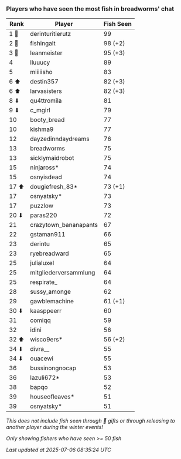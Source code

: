 ### Players who have seen the most fish in breadworms' chat
| Rank | Player | Fish Seen |
|------|--------|-----------|
| 1 🥇  | derinturitierutz  | 99 |
| 2 🥈  | fishingalt  | 98 (+2) |
| 3 🥉  | leanmeister  | 95 (+3) |
| 4  | lluuucy  | 89 |
| 5  | miiiiisho  | 83 |
| 6 ⬆ | destin357  | 82 (+3) |
| 6 ⬆ | larvasisters  | 82 (+3) |
| 8 ⬇ | qu4ttromila  | 81 |
| 9 ⬇ | c_mgirl  | 79 |
| 10  | booty_bread  | 77 |
| 10  | kishma9  | 77 |
| 12  | dayzedinndaydreams  | 76 |
| 13  | breadworms  | 75 |
| 13  | sicklymaidrobot  | 75 |
| 15  | ninjaross*  | 74 |
| 15  | osnyisdead  | 74 |
| 17 ⬆ | dougiefresh_83*  | 73 (+1) |
| 17  | osnyatsky*  | 73 |
| 17  | puzzlow  | 73 |
| 20 ⬇ | paras220  | 72 |
| 21  | crazytown_bananapants  | 67 |
| 22  | gstaman911  | 66 |
| 23  | derintu  | 65 |
| 23  | ryebreadward  | 65 |
| 25  | julialuxel  | 64 |
| 25  | mitgliederversammlung  | 64 |
| 25  | respirate_  | 64 |
| 28  | sussy_amonge  | 62 |
| 29  | gawblemachine  | 61 (+1) |
| 30 ⬇ | kaasppeerr  | 60 |
| 31  | comiqq  | 59 |
| 32  | idini  | 56 |
| 32 ⬆ | wisco9ers*  | 56 (+2) |
| 34 ⬇ | divra__  | 55 |
| 34 ⬇ | ouacewi  | 55 |
| 36  | bussinongnocap  | 53 |
| 36  | lazuli672*  | 53 |
| 38  | bapqo  | 52 |
| 39  | houseofleaves*  | 51 |
| 39  | osnyatsky*  | 51 |

_This does not include fish seen through 🎁 gifts or through releasing to another player during the winter events!_

_Only showing fishers who have seen >= 50 fish_

_Last updated at 2025-07-06 08:35:24 UTC_